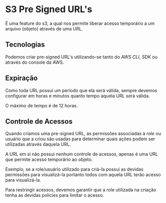 # S3 Pre Signed URL's

É uma feature do s3, a qual nos permite liberar acesso temporário a um arquivo (objeto) através de uma URL.

## Tecnologias

Podemos criar pre-signed URL's utilizando-se tanto do *AWS CLI*, SDK ou através do console da AWS.

## Expiração

Como toda URL possui um período que ela será válida, sempre devemos configurar em horas e minutos quanto tempo aquela URL será válida.

O máximo de tempo é de 12 horas.

## Controle de Acessos

Quando criamos uma pre-signed URL, as permissões associadas à *role* ou usuário que a criou são usadas para determinar quais ações podem ser utilizadas através daquela URL.

A URL em si não possui nenhum controle de acessos, apenas é uma URL que permite acesso temporário ao objeto.

Exemplo, se a role/usuário utilizado para criá-la possui as devidas permissões para visualizá-la portanto todos com aquela URL terão acesso para visualizá-la.

Para restringir acessos, devemos garantir que a role utilizada na criação tenha as devidas policies para limitar o acesso. 